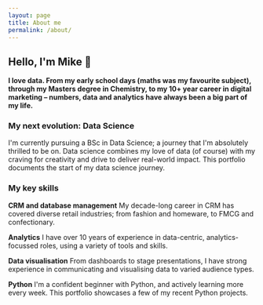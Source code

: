 ```yaml
---
layout: page
title: About me
permalink: /about/
---
```


## Hello, I'm Mike 👋
**I love data. From my early school days (maths was my favourite subject), through my Masters degree in Chemistry, to my 10+ year career in digital marketing – numbers, data and analytics have always been a big part of my life.**

### My next evolution: Data Science
I'm currently pursuing a BSc in Data Science; a journey that I'm absolutely thrilled to be on. Data science combines my love of data (of course) with my craving for creativity and drive to deliver real-world impact. This portfolio documents the start of my data science journey.

### My key skills

**CRM and database management**
My decade-long career in CRM has covered diverse retail industries; from fashion and homeware, to FMCG and confectionary.

**Analytics**
I have over 10 years of experience in data-centric, analytics-focussed roles, using a variety of tools and skills.

**Data visualisation**
From dashboards to stage presentations, I have strong experience in communicating and visualising data to varied audience types.

**Python**
I'm a confident beginner with Python, and actively learning more every week. This portfolio showcases a few of my recent Python projects.
